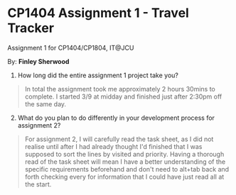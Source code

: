 # CP1404 Assignment 1 - Travel Tracker
Assignment 1 for CP1404/CP1804, IT@JCU

By: **Finley Sherwood**  

1. How long did the entire assignment 1 project take you?
> In total the assignment took me approximately 2 hours 30mins to complete. I started 3/9 at midday and finished just after 2:30pm off the same day.

2. What do you plan to do differently in your development process for assignment 2?
> For assignment 2, I will carefully read the task sheet, as I did not realise until after I had already thought I'd finished that I was supposed to sort the lines by visited and priority. Having a thorough read of the task sheet will mean I have a better understanding of the specific requirements beforehand and don't need to alt+tab back and forth checking every for information that I could have just read all at the start.